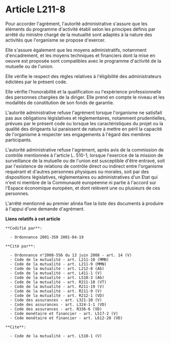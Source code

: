 # Article L211-8

Pour accorder l'agrément, l'autorité administrative s'assure que les éléments du programme d'activité établi selon les
principes définis par arrêté du ministre chargé de la mutualité sont adaptés à la nature des activités que l'organisme se
propose d'exercer. 

Elle s'assure également que les moyens administratifs, notamment d'encadrement, et les moyens techniques et financiers dont
la mise en oeuvre est proposée sont compatibles avec le programme d'activité de la mutuelle ou de l'union. 

Elle vérifie le respect des règles relatives à l'éligibilité des administrateurs édictées par le présent code. 

Elle vérifie l'honorabilité et la qualification ou l'expérience professionnelle des personnes chargées de la diriger. Elle
prend en compte le niveau et les modalités de constitution de son fonds de garantie.

L'autorité administrative refuse l'agrément lorsque l'organisme ne satisfait pas aux obligations législatives et
réglementaires, notamment prudentielles, prévues par le présent code ou lorsque les caractéristiques du projet ou la qualité
des dirigeants lui paraissent de nature à mettre en péril la capacité de l'organisme à respecter ses engagements à l'égard
des membres participants.

L'autorité administrative refuse l'agrément, après avis de la commission de contrôle mentionnée à l'article L. 510-1, lorsque
l'exercice de la mission de surveillance de la mutuelle ou de l'union est susceptible d'être entravé, soit par l'existence de
relations de contrôle direct ou indirect entre l'organisme requérant et d'autres personnes physiques ou morales, soit par des
dispositions législatives, réglementaires ou administratives d'un Etat qui n'est ni membre de la Communauté européenne ni
partie à l'accord sur l'Espace économique européen, et dont relèvent une ou plusieurs de ces personnes.

L'arrêté mentionné au premier alinéa fixe la liste des documents à produire à l'appui d'une demande d'agrément.

**Liens relatifs à cet article**

	**Codifié par**:

	  - Ordonnance 2001-350 2001-04-19

	**Cité par**:

	  - Ordonnance n°2008-556 du 13 juin 2008 - art. 14 (V)
	  - Code de la mutualité - art. L211-10 (MMN)
	  - Code de la mutualité - art. L211-9 (MMN)
	  - Code de la mutualité - art. L212-8 (Ab)
	  - Code de la mutualité - art. L411-1 (V)
	  - Code de la mutualité - art. L510-3 (Ab)
	  - Code de la mutualité - art. R211-10 (VT)
	  - Code de la mutualité - art. R211-19 (V)
	  - Code de la mutualité - art. R211-9 (V)
	  - Code de la mutualité - art. R212-1 (VD)
	  - Code des assurances - art. L321-10 (V)
	  - Code des assurances - art. L324-1-1 (VD)
	  - Code des assurances - art. R336-6 (VD)
	  - Code monétaire et financier - art. L517-2 (V)
	  - Code monétaire et financier - art. L612-20 (VD)

	**Cite**:

	  - Code de la mutualité - art. L510-1 (V)
